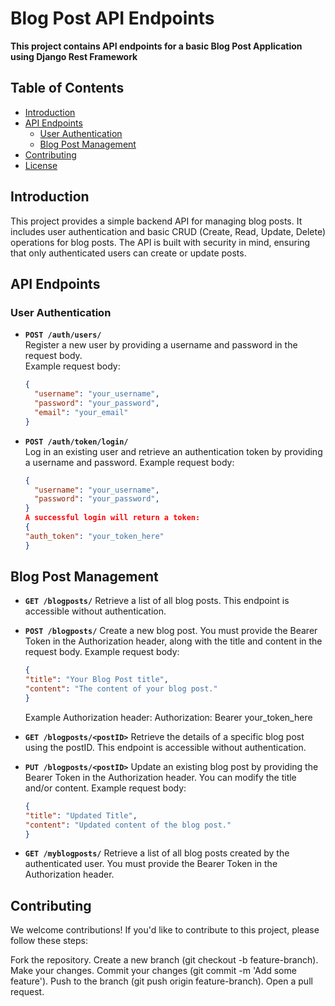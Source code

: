 # Blog Post API Endpoints

**This project contains API endpoints for a basic Blog Post Application using Django Rest Framework**

## Table of Contents

- [Introduction](#introduction)
- [API Endpoints](#api-endpoints)
  - [User Authentication](#user-authentication)
  - [Blog Post Management](#blog-post-management)
- [Contributing](#contributing)
- [License](#license)

## Introduction

This project provides a simple backend API for managing blog posts. It includes user authentication and basic CRUD (Create, Read, Update, Delete) operations for blog posts. The API is built with security in mind, ensuring that only authenticated users can create or update posts.

## API Endpoints

### User Authentication

- **`POST /auth/users/`**  
  Register a new user by providing a username and password in the request body.  
  Example request body:

  ```json
  {
    "username": "your_username",
    "password": "your_password",
    "email": "your_email"
  }
  ```

- **`POST /auth/token/login/`**  
  Log in an existing user and retrieve an authentication token by providing a username and password.
  Example request body:
  ```json
  {
    "username": "your_username",
    "password": "your_password",
  }
  A successful login will return a token:
  {
  "auth_token": "your_token_here"
  }
  ```

## Blog Post Management

- **`GET /blogposts/`**
  Retrieve a list of all blog posts. This endpoint is accessible without authentication.

- **`POST /blogposts/`**
  Create a new blog post. You must provide the Bearer Token in the Authorization header, along with the title and content in the request body.
  Example request body:
  ```json
  {
  "title": "Your Blog Post title",
  "content": "The content of your blog post."
  }
  ```
  Example Authorization header:
  Authorization: Bearer your_token_here

- **`GET /blogposts/<postID>`**
  Retrieve the details of a specific blog post using the postID. This endpoint is accessible without authentication.

- **`PUT /blogposts/<postID>`**
  Update an existing blog post by providing the Bearer Token in the Authorization header. You can modify the title and/or content.
  Example request body:
  ```json
  {
  "title": "Updated Title",
  "content": "Updated content of the blog post."
  }
  ```

- **`GET /myblogposts/`**
  Retrieve a list of all blog posts created by the authenticated user. You must provide the Bearer Token in the Authorization header.

## Contributing

We welcome contributions! If you'd like to contribute to this project, please follow these steps:

Fork the repository.
Create a new branch (git checkout -b feature-branch).
Make your changes.
Commit your changes (git commit -m 'Add some feature').
Push to the branch (git push origin feature-branch).
Open a pull request.
